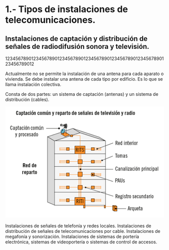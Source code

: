 1.- Tipos de instalaciones de telecomunicaciones.
=================================================

Instalaciones de captación y distribución de señales de radiodifusión sonora y televisión.
---------------------------------------------------
123456789012345678901234567890123456789012345678901234567890123456789012

Actualmente no se permite la instalación de una antena para cada aparato
o vivienda. Se debe instalar una antena de cada tipo por edificio. Es lo
que se llama instalación colectiva.

Consta de dos partes: un sistema de captación (antenas) y un sistema de
distribución (cables).
<p align="center"><img src="img/inst-comun.png"></p>
    Instalaciones de señales de telefonía y redes locales.
    Instalaciones de distribución de señales de telecomunicaciones por cable.
    Instalaciones de megafonía y sonorización.
    Instalaciones de sistemas de portería electrónica, sistemas de videoportería o sistemas de control de accesos.


